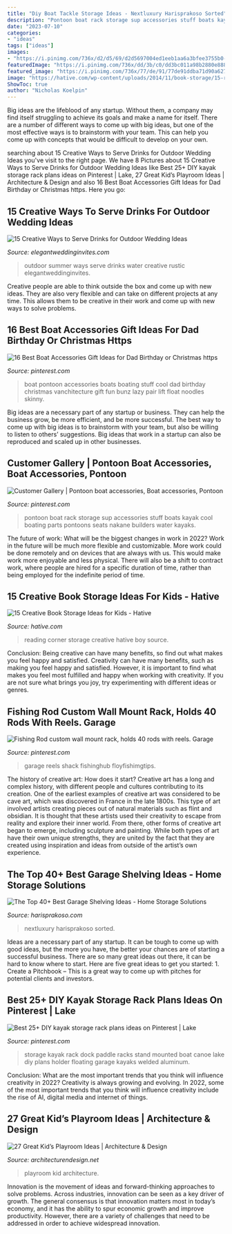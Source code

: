```yaml
---
title: "Diy Boat Tackle Storage Ideas - Nextluxury Harisprakoso Sorted"
description: "Pontoon boat rack storage sup accessories stuff boats kayak cool boating parts pontoons seats nakane builders water kayaks"
date: "2023-07-10"
categories:
- "ideas"
tags: ["ideas"]
images:
- "https://i.pinimg.com/736x/d2/d5/69/d2d5697004ed1eeb1aa6a3bfee3755b0--pontoon-boat-ideas-pontoon-stuff.jpg"
featuredImage: "https://i.pinimg.com/736x/dd/3b/c0/dd3bc011a98b2880e888f1582571467c.jpg"
featured_image: "https://i.pinimg.com/736x/77/de/91/77de91ddba71d90a62751baa8d188992.jpg"
image: "https://hative.com/wp-content/uploads/2014/11/book-storage/15-reading-corner-for-kids.jpg"
ShowToc: true
author: "Nicholas Koelpin"
---
```



Big ideas are the lifeblood of any startup. Without them, a company may find itself struggling to achieve its goals and make a name for itself. There are a number of different ways to come up with big ideas, but one of the most effective ways is to brainstorm with your team. This can help you come up with concepts that would be difficult to develop on your own.

	

		
searching about 15 Creative Ways to Serve Drinks for Outdoor Wedding Ideas you've visit to the right page. We have 8 Pictures about 15 Creative Ways to Serve Drinks for Outdoor Wedding Ideas like Best 25+ DIY kayak storage rack plans ideas on Pinterest | Lake, 27 Great Kid’s Playroom Ideas | Architecture &amp; Design and also 16 Best Boat Accessories Gift Ideas for Dad Birthday or Christmas https. Here you go:
		
    
## 15 Creative Ways To Serve Drinks For Outdoor Wedding Ideas

<img loading=lazy src="https://www.elegantweddinginvites.com/wedding-blog/wp-content/uploads/2015/06/water-serve-ideas-for-summer-outdoor-wedding-ideas.jpg" onerror="this.onerror=null;this.src='https://tse4.mm.bing.net/th?id=OIP.atQ8eeu_baGh4uEhvQptOgHaJ3&amp;pid=15.1';" alt="15 Creative Ways to Serve Drinks for Outdoor Wedding Ideas">

_Source: elegantweddinginvites.com_

>outdoor summer ways serve drinks water creative rustic elegantweddinginvites. 

	

Creative people are able to think outside the box and come up with new ideas. They are also very flexible and can take on different projects at any time. This allows them to be creative in their work and come up with new ways to solve problems.

    
## 16 Best Boat Accessories Gift Ideas For Dad Birthday Or Christmas Https

<img loading=lazy src="https://i.pinimg.com/736x/77/de/91/77de91ddba71d90a62751baa8d188992.jpg" onerror="this.onerror=null;this.src='https://tse2.mm.bing.net/th?id=OIP.FtCpt1g5PmQOUhRSy-z29wHaFC&amp;pid=15.1';" alt="16 Best Boat Accessories Gift Ideas for Dad Birthday or Christmas https">

_Source: pinterest.com_

>boat pontoon accessories boats boating stuff cool dad birthday christmas vanchitecture gift fun bunz lazy pair lift float noodles skinny. 

	

Big ideas are a necessary part of any startup or business. They can help the business grow, be more efficient, and be more successful. The best way to come up with big ideas is to brainstorm with your team, but also be willing to listen to others’ suggestions. Big ideas that work in a startup can also be reproduced and scaled up in other businesses.

    
## Customer Gallery | Pontoon Boat Accessories, Boat Accessories, Pontoon

<img loading=lazy src="https://i.pinimg.com/736x/d2/d5/69/d2d5697004ed1eeb1aa6a3bfee3755b0--pontoon-boat-ideas-pontoon-stuff.jpg" onerror="this.onerror=null;this.src='https://tse2.mm.bing.net/th?id=OIP.V7xIQmfvpZ3-HZGLcKEepgHaJ3&amp;pid=15.1';" alt="Customer Gallery | Pontoon boat accessories, Boat accessories, Pontoon">

_Source: pinterest.com_

>pontoon boat rack storage sup accessories stuff boats kayak cool boating parts pontoons seats nakane builders water kayaks. 

	

The future of work: What will be the biggest changes in work in 2022?
Work in the future will be much more flexible and customizable. More work could be done remotely and on devices that are always with us. This would make work more enjoyable and less physical. There will also be a shift to contract work, where people are hired for a specific duration of time, rather than being employed for the indefinite period of time.

    
## 15 Creative Book Storage Ideas For Kids - Hative

<img loading=lazy src="https://hative.com/wp-content/uploads/2014/11/book-storage/15-reading-corner-for-kids.jpg" onerror="this.onerror=null;this.src='https://tse1.mm.bing.net/th?id=OIP.x1aZ0odOBG_X3WT3w9ZY3AHaKK&amp;pid=15.1';" alt="15 Creative Book Storage Ideas for Kids - Hative">

_Source: hative.com_

>reading corner storage creative hative boy source. 

	

Conclusion: Being creative can have many benefits, so find out what makes you feel happy and satisfied.
Creativity can have many benefits, such as making you feel happy and satisfied. However, it is important to find what makes you feel most fulfilled and happy when working with creativity. If you are not sure what brings you joy, try experimenting with different ideas or genres.

    
## Fishing Rod Custom Wall Mount Rack, Holds 40 Rods With Reels. Garage

<img loading=lazy src="https://i.pinimg.com/736x/dd/3b/c0/dd3bc011a98b2880e888f1582571467c.jpg" onerror="this.onerror=null;this.src='https://tse3.mm.bing.net/th?id=OIP.cBRT8pN_O1bZhdIOkuNoQwHaJ3&amp;pid=15.1';" alt="Fishing Rod custom wall mount rack, holds 40 rods with reels. Garage">

_Source: pinterest.com_

>garage reels shack fishinghub floyfishimgtips. 

	

The history of creative art: How does it start?
Creative art has a long and complex history, with different people and cultures contributing to its creation. One of the earliest examples of creative art was considered to be cave art, which was discovered in France in the late 1800s. This type of art involved artists creating pieces out of natural materials such as flint and obsidian. It is thought that these artists used their creativity to escape from reality and explore their inner world. From there, other forms of creative art began to emerge, including sculpture and painting. While both types of art have their own unique strengths, they are united by the fact that they are created using inspiration and ideas from outside of the artist’s own experience.

    
## The Top 40+ Best Garage Shelving Ideas - Home Storage Solutions

<img loading=lazy src="https://harisprakoso.com/wp-content/uploads/2020/07/labeled-shelving-garage-organization-sortedspaces_design.jpg" onerror="this.onerror=null;this.src='https://tse4.mm.bing.net/th?id=OIP.kNiz3WXFHBJnT9hpX9oOBQHaHa&amp;pid=15.1';" alt="The Top 40+ Best Garage Shelving Ideas - Home Storage Solutions">

_Source: harisprakoso.com_

>nextluxury harisprakoso sorted. 

	

Ideas are a necessary part of any startup. It can be tough to come up with good ideas, but the more you have, the better your chances are of starting a successful business. There are so many great ideas out there, it can be hard to know where to start. Here are five great ideas to get you started: 1. Create a Pitchbook – This is a great way to come up with pitches for potential clients and investors.

    
## Best 25+ DIY Kayak Storage Rack Plans Ideas On Pinterest | Lake

<img loading=lazy src="https://i.pinimg.com/736x/9c/25/08/9c250848fe37d4e0295aa74d20b59d30.jpg" onerror="this.onerror=null;this.src='https://tse2.mm.bing.net/th?id=OIP.yPclAjgBb_NZCvptObbQVwHaJ3&amp;pid=15.1';" alt="Best 25+ DIY kayak storage rack plans ideas on Pinterest | Lake">

_Source: pinterest.com_

>storage kayak rack dock paddle racks stand mounted boat canoe lake diy plans holder floating garage kayaks welded aluminum. 

	

Conclusion: What are the most important trends that you think will influence creativity in 2022?
Creativity is always growing and evolving. In 2022, some of the most important trends that you think will influence creativity include the rise of AI, digital media and internet of things.

    
## 27 Great Kid’s Playroom Ideas | Architecture &amp; Design

<img loading=lazy src="http://cdn.architecturendesign.net/wp-content/uploads/2014/09/91.jpeg" onerror="this.onerror=null;this.src='https://tse1.mm.bing.net/th?id=OIP.1nBxvblHGJ246k9zOg-SqQHaE8&amp;pid=15.1';" alt="27 Great Kid’s Playroom Ideas | Architecture &amp; Design">

_Source: architecturendesign.net_

>playroom kid architecture. 

	

Innovation is the movement of ideas and forward-thinking approaches to solve problems. Across industries, innovation can be seen as a key driver of growth. The general consensus is that innovation matters most in today’s economy, and it has the ability to spur economic growth and improve productivity. However, there are a variety of challenges that need to be addressed in order to achieve widespread innovation.


